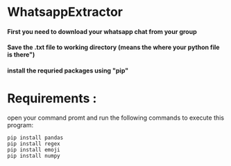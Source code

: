 # WhatsappExtractor

   #### First you need to download your whatsapp chat from your group
   #### Save the .txt file to working directory (means the where your python file is there")
   #### install the requried packages using "pip"

# Requirements :

open your command promt and run the following commands to execute this program:
```
pip install pandas
pip install regex
pip install emoji
pip install numpy

```
